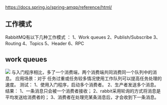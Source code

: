 https://docs.spring.io/spring-amqp/reference/html/

##  工作模式
RabbitMQ有以下几种工作模式 ：
1、Work queues
2、Publish/Subscribe
3、Routing
4、Topics
5、Header
6、RPC



## work queues
![](https://www.rabbitmq.com/img/tutorials/python-two.png)
与入门程序相比，多了一个消费端，两个消费端共同消费同一个队列中的消息。
应用场景：对于 任务过重或任务较多情况使用工作队列可以提高任务处理的速度。
测试：
1、使用入门程序，启动多个消费者。
2、生产者发送多个消息。
结果：
1、一条消息只会被一个消费者接收；
2、rabbit采用轮询的方式将消息是平均发送给消费者的；
3、消费者在处理完某条消息后，才会收到下一条消息。